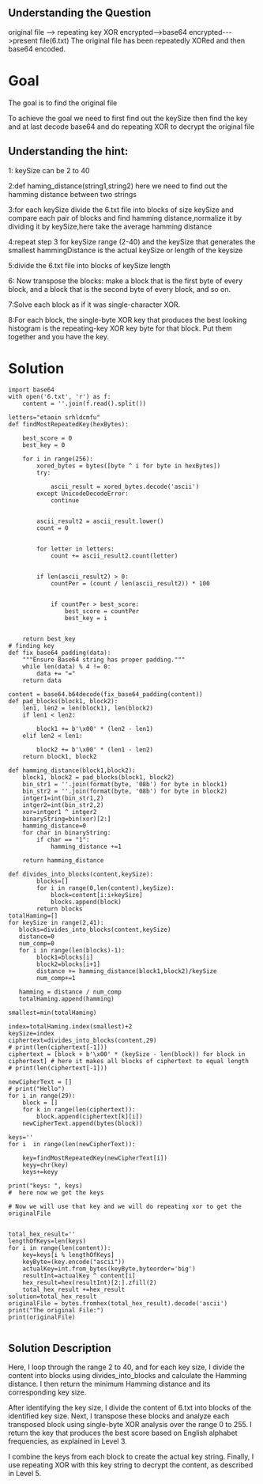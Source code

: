 ## Understanding the Question 
original file --> repeating key XOR encrypted-->base64 encrypted--->present file(6.txt)
The original file has been repeatedly XORed and then base64 encoded.
# Goal
The goal is to find the original file

To achieve the goal we need to first find out the keySize
then find the key and at last decode base64 and do repeating XOR to decrypt the original file

## Understanding the hint:
1: keySize can be 2 to 40

2:def haming_distance(string1,string2) here we need to find out the hamming distance between two strings

3:for each keySize divide the 6.txt file into blocks of size keySize and compare each pair of blocks and find hamming distance,normalize it by dividing it by keySize,here take the average hamming distance

4:repeat step 3 for keySize range (2-40) and the keySize that generates the smallest hammingDistance is the actual keySize or length of the keysize

5:divide the 6.txt file into blocks of keySize length

6: Now transpose the blocks: make a block that is the first byte of every block, and a block that is the second byte of every block, and so on.

7:Solve each block as if it was single-character XOR.

8:For each block, the single-byte XOR key that produces the best looking histogram is the repeating-key XOR key byte for that block. Put them together and you have the key.

# Solution
```
import base64
with open('6.txt', 'r') as f:
    content = ''.join(f.read().split())

letters="etaoin srhldcmfu"
def findMostRepeatedKey(hexBytes):
    
    best_score = 0
    best_key = 0

    for i in range(256):  
        xored_bytes = bytes([byte ^ i for byte in hexBytes])
        try:
           
            ascii_result = xored_bytes.decode('ascii')
        except UnicodeDecodeError:
            continue  
        
        
        ascii_result2 = ascii_result.lower()
        count = 0
        
      
        for letter in letters:
            count += ascii_result2.count(letter)

        
        if len(ascii_result2) > 0: 
            countPer = (count / len(ascii_result2)) * 100

            
            if countPer > best_score:
                best_score = countPer
                best_key = i

    
    return best_key
# finding key
def fix_base64_padding(data):
    """Ensure Base64 string has proper padding."""
    while len(data) % 4 != 0:
        data += "="
    return data

content = base64.b64decode(fix_base64_padding(content))
def pad_blocks(block1, block2):
    len1, len2 = len(block1), len(block2)
    if len1 < len2:
        
        block1 += b'\x00' * (len2 - len1)
    elif len2 < len1:
       
        block2 += b'\x00' * (len1 - len2)
    return block1, block2

def hamming_distance(block1,block2):
    block1, block2 = pad_blocks(block1, block2)
    bin_str1 = ''.join(format(byte, '08b') for byte in block1)
    bin_str2 = ''.join(format(byte, '08b') for byte in block2)
    intger1=int(bin_str1,2)
    intger2=int(bin_str2,2)
    xor=intger1 ^ intger2
    binaryString=bin(xor)[2:]
    hamming_distance=0
    for char in binaryString:
        if char == "1":
            hamming_distance +=1
    
    return hamming_distance

def divides_into_blocks(content,keySize):
        blocks=[]
        for i in range(0,len(content),keySize):
            block=content[i:i+keySize]
            blocks.append(block)
        return blocks
totalHaming=[]
for keySize in range(2,41):
   blocks=divides_into_blocks(content,keySize)
   distance=0
   num_comp=0
   for i in range(len(blocks)-1):
        block1=blocks[i]
        block2=blocks[i+1]
        distance += hamming_distance(block1,block2)/keySize
        num_comp+=1
  
   hamming = distance / num_comp
   totalHaming.append(hamming)

smallest=min(totalHaming)

index=totalHaming.index(smallest)+2
keySize=index
ciphertext=divides_into_blocks(content,29)
# print(len(ciphertext[-1]))
ciphertext = [block + b'\x00' * (keySize - len(block)) for block in ciphertext] # here it makes all blocks of ciphertext to equal length
# print(len(ciphertext[-1])) 

newCipherText = []
# print("Hello")
for i in range(29):
    block = []
    for k in range(len(ciphertext)):
        block.append(ciphertext[k][i])
    newCipherText.append(bytes(block))

keys=''
for i  in range(len(newCipherText)):
   
    key=findMostRepeatedKey(newCipherText[i])
    keyy=chr(key)
    keys+=keyy
    
print("keys: ", keys)  
#  here now we get the keys  

# Now we will use that key and we will do repeating xor to get the originalFile


total_hex_result=''
lengthOfKeys=len(keys)
for i in range(len(content)):
    key=keys[i % lengthOfKeys]
    keyByte=(key.encode("ascii"))
    actualKey=int.from_bytes(keyByte,byteorder='big')
    resultInt=actualKey ^ content[i]
    hex_result=hex(resultInt)[2:].zfill(2)
    total_hex_result +=hex_result
solution=total_hex_result
originalFile = bytes.fromhex(total_hex_result).decode('ascii')
print("The original File:")
print(originalFile)


```
## Solution Description
Here, I loop through the range 2 to 40, and for each key size, I divide the content into blocks using divides_into_blocks and calculate the Hamming distance. I then return the minimum Hamming distance and its corresponding key size.

After identifying the key size, I divide the content of 6.txt into blocks of the identified key size. Next, I transpose these blocks and analyze each transposed block using single-byte XOR analysis over the range 0 to 255. I return the key that produces the best score based on English alphabet frequencies, as explained in Level 3.

I combine the keys from each block to create the actual key string. Finally, I use repeating XOR with this key string to decrypt the content, as described in Level 5.